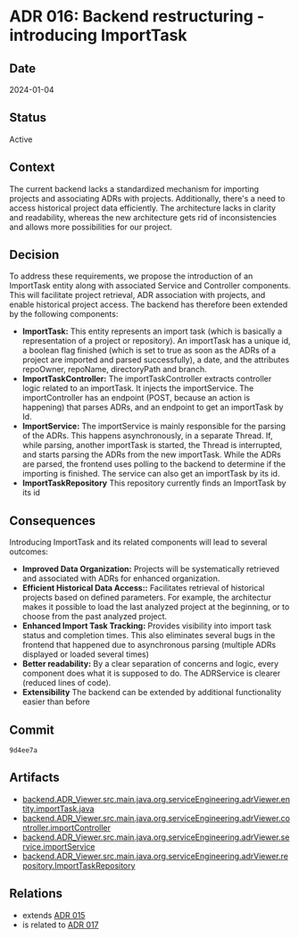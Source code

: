 # ADR 016: Backend restructuring - introducing ImportTask

## Date

2024-01-04

## Status

Active

## Context

The current backend lacks a standardized mechanism for importing projects and associating ADRs with projects. Additionally, there's a need to access historical project data efficiently. The architecture lacks in clarity and readability, whereas the new architecture 
gets rid of inconsistencies and allows more possibilities for our project. 

## Decision

To address these requirements, we propose the introduction of an ImportTask entity along with associated Service and Controller components. This will facilitate project retrieval, ADR association with projects, and enable historical project access.
The backend has therefore been extended by the following components: 

- **ImportTask:** This entity represents an import task (which is basically a representation of a project or repository). An importTask has a unique id, a boolean flag finished (which is set to true as soon as the ADRs of a project are imported and parsed successfully), a date, and the attributes repoOwner, repoName, directoryPath and branch. 
- **ImportTaskController:** The importTaskController extracts controller logic related to an importTask. It injects the importService. The importController has an endpoint (POST, because an action is happening) that parses ADRs, and an endpoint to get an importTask by Id.
- **ImportService:** The importService is mainly responsible for the parsing of the ADRs. This happens asynchronously, in a separate Thread. If, while parsing, another importTask is started, the Thread is interrupted, and starts parsing the ADRs from the new importTask. While the ADRs are parsed, the frontend uses polling to the backend to determine if the importing is finished. The service can also get an importTask by its id.
- **ImportTaskRepository** This repository currently finds an ImportTask by its id

## Consequences

Introducing ImportTask and its related components will lead to several outcomes:

- **Improved Data Organization:** Projects will be systematically retrieved and associated with ADRs for enhanced organization.
- **Efficient Historical Data Access::** Facilitates retrieval of historical projects based on defined parameters. For example, the architectur makes it possible to load the last analyzed project at the beginning, or to choose from the past analyzed project.
- **Enhanced Import Task Tracking:** Provides visibility into import task status and completion times. This also eliminates several bugs in the frontend that happened due to asynchronous parsing (multiple ADRs displayed or loaded several times)
- **Better readability:** By a clear separation of concerns and logic, every component does what it is supposed to do. The ADRService is clearer (reduced lines of code).
- **Extensibility** The backend can be extended by additional functionality easier than before

## Commit

`9d4ee7a`

## Artifacts

- [backend.ADR_Viewer.src.main.java.org.serviceEngineering.adrViewer.entity.importTask.java](../../backend/ADR_Viewer/src/main/java/org/serviceEngineering/adrViewer/entity/ImportTask.java)
- [backend.ADR_Viewer.src.main.java.org.serviceEngineering.adrViewer.controller.importController](../../backend/ADR_Viewer/src/main/java/org/serviceEngineering/adrViewer/controller/ImportController.java)
- [backend.ADR_Viewer.src.main.java.org.serviceEngineering.adrViewer.service.importService](../../backend/ADR_Viewer/src/main/java/org/serviceEngineering/adrViewer/service/ImportService.java)
- [backend.ADR_Viewer.src.main.java.org.serviceEngineering.adrViewer.repository.ImportTaskRepository](../../backend/ADR_Viewer/src/main/java/org/serviceEngineering/adrViewer/repository/ImportTaskRepository.java)

## Relations

- extends [ADR 015](adr-015.md)
- is related to [ADR 017](adr-017.md)
